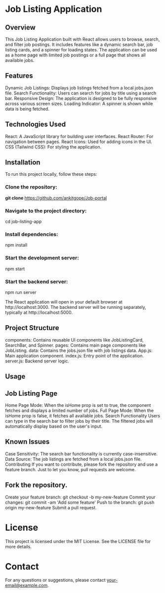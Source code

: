 
# Job Listing Application
## Overview
This Job Listing Application built with React allows users to browse, search, and filter job postings. It includes features like a dynamic search bar, job listing cards, and a spinner for loading states. The application can be used as a home page with limited job postings or a full page that shows all available jobs.

## Features
Dynamic Job Listings: Displays job listings fetched from a local jobs.json file.
Search Functionality: Users can search for jobs by title using a search bar.
Responsive Design: The application is designed to be fully responsive across various screen sizes.
Loading Indicator: A spinner is shown while data is being fetched.

## Technologies Used
React: A JavaScript library for building user interfaces.
React Router: For navigation between pages.
React Icons: Used for adding icons in the UI.
CSS (Tailwind CSS): For styling the application.

## Installation
To run this project locally, follow these steps:

### Clone the repository:
**git clone** https://github.com/ankitgope/Job-portal

### Navigate to the project directory:
cd job-listing-app

### Install dependencies:
npm install

### Start the development server:
npm start

### Start the backend server:
npm run server

The React application will open in your default browser at http://localhost:3000.
The backend server will be running separately, typically at http://localhost:5000.

## Project Structure

components: Contains reusable UI components like JobListingCard, SearchBar, and Spinner.
pages: Contains main page components like JobListing.
data: Contains the jobs.json file with job listings data.
App.js: Main application component.
index.js: Entry point of the application.
server.js: Backend server logic.

## Usage
## Job Listing Page
Home Page Mode: When the isHome prop is set to true, the component fetches and displays a limited number of jobs.
Full Page Mode: When the isHome prop is false, it fetches all available jobs.
Search Functionality
Users can type in the search bar to filter jobs by their title. The filtered jobs will automatically display based on the user's input.

## Known Issues
Case Sensitivity: The search bar functionality is currently case-insensitive.
Data Source: The job listings are fetched from a local jobs.json file.
Contributing
If you want to contribute, please fork the repository and use a feature branch. Just to let you know, pull requests are welcome.

## Fork the repository.
Create your feature branch: git checkout -b my-new-feature
Commit your changes: git commit -am 'Add some feature'
Push to the branch: git push origin my-new-feature
Submit a pull request.
# License
This project is licensed under the MIT License. See the LICENSE file for more details.

# Contact
For any questions or suggestions, please contact your-email@example.com.

